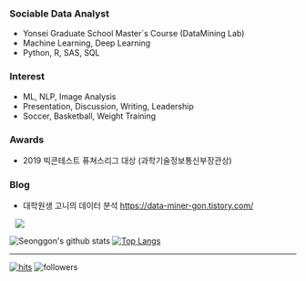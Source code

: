### Sociable Data Analyst
* Yonsei Graduate School Master´s Course (DataMining Lab)
* Machine Learning, Deep Learning
* Python, R, SAS, SQL

### Interest
* ML, NLP, Image Analysis
* Presentation, Discussion, Writing, Leadership 
* Soccer, Basketball, Weight Training

### Awards
* 2019 빅콘테스트 퓨쳐스리그 대상 (과학기술정보통신부장관상)

### Blog
* 대학원생 고니의 데이터 분석 https://data-miner-gon.tistory.com/

<a href="https://instagram.com/s_goniiiii">
    <img 
        src="http://img.shields.io/badge/-Instagram-yellow?style=flat&logo=Instagram&link=https://instagram.com/s_goniiiii/"
        style="height : auto; margin-left : 10px; margin-right : 10px;"/>
</a>

![Seonggon's github stats](https://github-readme-stats.vercel.app/api?username=ohbyul&show_icons=true&theme=radical) [![Top Langs](https://github-readme-stats.vercel.app/api/top-langs/?username=SeonggonKim&layout=compact&theme=dracula)](https://github.com/metleeha) <hr> [![hits](https://hits.seeyoufarm.com/api/count/incr/badge.svg?url=https%3A%2F%2Fgithub.com%2Fohbyul&count_bg=%237A7A7A&title_bg=%23FFADCC&icon=reverbnation.svg&icon_color=%23FF0000&title=hits&edge_flat=false)](https://hits.seeyoufarm.com) ![followers](https://img.shields.io/github/followers/SeonggonKim?style=social)
